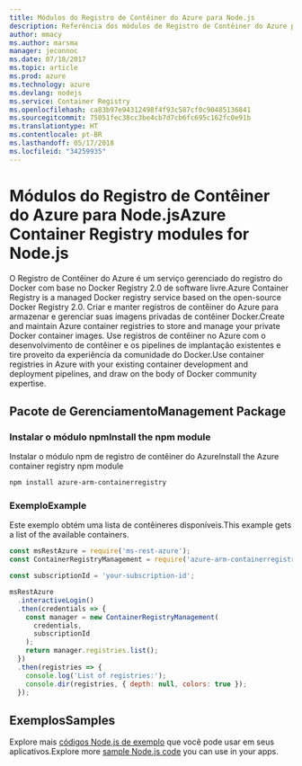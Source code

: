 ```yaml
---
title: Módulos do Registro de Contêiner do Azure para Node.js
description: Referência dos módulos de Registro de Contêiner do Azure para Node.js
author: mmacy
ms.author: marsma
manager: jeconnoc
ms.date: 07/18/2017
ms.topic: article
ms.prod: azure
ms.technology: azure
ms.devlang: nodejs
ms.service: Container Registry
ms.openlocfilehash: ca83b97e94312498f4f93c587cf0c90485136841
ms.sourcegitcommit: 75051fec38cc3be4cb7d7cb6fc695c162fc0e91b
ms.translationtype: HT
ms.contentlocale: pt-BR
ms.lasthandoff: 05/17/2018
ms.locfileid: "34259935"
---
```

# <a name="azure-container-registry-modules-for-nodejs"></a><span data-ttu-id="a5d1a-103">Módulos do Registro de Contêiner do Azure para Node.js</span><span class="sxs-lookup"><span data-stu-id="a5d1a-103">Azure Container Registry modules for Node.js</span></span>

<span data-ttu-id="a5d1a-104">O Registro de Contêiner do Azure é um serviço gerenciado do registro do Docker com base no Docker Registry 2.0 de software livre.</span><span class="sxs-lookup"><span data-stu-id="a5d1a-104">Azure Container Registry is a managed Docker registry service based on the open-source Docker Registry 2.0.</span></span> <span data-ttu-id="a5d1a-105">Criar e manter registros de contêiner do Azure para armazenar e gerenciar suas imagens privadas de contêiner Docker.</span><span class="sxs-lookup"><span data-stu-id="a5d1a-105">Create and maintain Azure container registries to store and manage your private Docker container images.</span></span> <span data-ttu-id="a5d1a-106">Use registros de contêiner no Azure com o desenvolvimento de contêiner e os pipelines de implantação existentes e tire proveito da experiência da comunidade do Docker.</span><span class="sxs-lookup"><span data-stu-id="a5d1a-106">Use container registries in Azure with your existing container development and deployment pipelines, and draw on the body of Docker community expertise.</span></span>

## <a name="management-package"></a><span data-ttu-id="a5d1a-107">Pacote de Gerenciamento</span><span class="sxs-lookup"><span data-stu-id="a5d1a-107">Management Package</span></span>

### <a name="install-the-npm-module"></a><span data-ttu-id="a5d1a-108">Instalar o módulo npm</span><span class="sxs-lookup"><span data-stu-id="a5d1a-108">Install the npm module</span></span>

<span data-ttu-id="a5d1a-109">Instalar o módulo npm de registro de contêiner do Azure</span><span class="sxs-lookup"><span data-stu-id="a5d1a-109">Install the Azure container registry npm module</span></span>

```bash
npm install azure-arm-containerregistry
```

### <a name="example"></a><span data-ttu-id="a5d1a-110">Exemplo</span><span class="sxs-lookup"><span data-stu-id="a5d1a-110">Example</span></span>

<span data-ttu-id="a5d1a-111">Este exemplo obtém uma lista de contêineres disponíveis.</span><span class="sxs-lookup"><span data-stu-id="a5d1a-111">This example gets a list of the available containers.</span></span>

```javascript
const msRestAzure = require('ms-rest-azure');
const ContainerRegistryManagement = require('azure-arm-containerregistry');

const subscriptionId = 'your-subscription-id';

msRestAzure
  .interactiveLogin()
  .then(credentials => {
    const manager = new ContainerRegistryManagement(
      credentials,
      subscriptionId
    );
    return manager.registries.list();
  })
  .then(registries => {
    console.log('List of registries:');
    console.dir(registries, { depth: null, colors: true });
  });
```

## <a name="samples"></a><span data-ttu-id="a5d1a-112">Exemplos</span><span class="sxs-lookup"><span data-stu-id="a5d1a-112">Samples</span></span>

<span data-ttu-id="a5d1a-113">Explore mais [códigos Node.js de exemplo](https://azure.microsoft.com/resources/samples/?platform=nodejs) que você pode usar em seus aplicativos.</span><span class="sxs-lookup"><span data-stu-id="a5d1a-113">Explore more [sample Node.js code](https://azure.microsoft.com/resources/samples/?platform=nodejs) you can use in your apps.</span></span>
